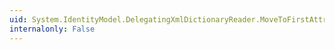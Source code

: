 ```yaml
---
uid: System.IdentityModel.DelegatingXmlDictionaryReader.MoveToFirstAttribute
internalonly: False
---
```


